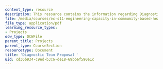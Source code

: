 ```yaml
---
content_type: resource
description: This resource contains the information regarding Diagnostic Team Proposal.
file: /media/courses/ec-s11-engineering-capacity-in-community-based-healthcare-fall-2005/cd36b934c9edb3c6de1869bb6f590e1c_MITEC_S11F05_dlg_mod1su_fb.pdf
file_type: application/pdf
learning_resource_types:
- Projects
ocw_type: OCWFile
parent_title: Projects
parent_type: CourseSection
resourcetype: Document
title: 'Diagnostic Team Proposal '
uid: cd36b934-c9ed-b3c6-de18-69bb6f590e1c
---
```

